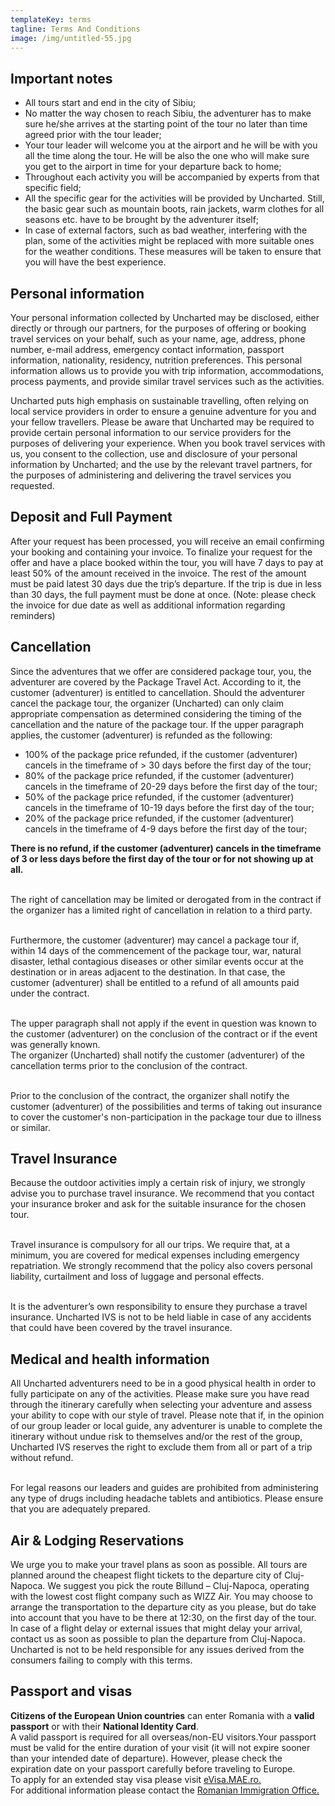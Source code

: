 ```yaml
---
templateKey: terms
tagline: Terms And Conditions
image: /img/untitled-55.jpg
---
```

## Important notes

* All tours start and end in the city of Sibiu;
* No matter the way chosen to reach Sibiu, the adventurer has to make sure he/she arrives at the starting point of the tour no later than time agreed prior with the tour leader;
* Your tour leader will welcome you at the airport and he will be with you all the time along the tour. He will be also the one who will make sure you get to the airport in time for your departure back to home;
* Throughout each activity you will be accompanied by experts from that specific field;
* All the specific gear for the activities will be provided by Uncharted. Still, the basic gear such as mountain boots, rain jackets, warm clothes for all seasons etc. have to be brought by the adventurer itself;
* In case of external factors, such as bad weather, interfering with the plan, some of the activities might be replaced with more suitable ones for the weather conditions. These measures will be taken to ensure that you will have the best experience.

## Personal information

Your personal information collected by Uncharted may be disclosed, either directly or through our partners, for the purposes of offering or booking travel services on your behalf, such as your name, age, address, phone number, e-mail address, emergency contact information, passport information, nationality, residency, nutrition preferences. This personal information allows us to provide you with trip information, accommodations, process payments, and provide similar travel services such as the activities.

Uncharted puts high emphasis on sustainable travelling, often relying on local service providers in order to ensure a genuine adventure for you and your fellow travellers. Please be aware that Uncharted may be required to provide certain personal information to our service providers for the purposes of delivering your experience. When you book travel services with us, you consent to the collection, use and disclosure of your personal information by Uncharted; and the use by the relevant travel partners, for the purposes of administering and delivering the travel services you requested.

## Deposit and Full Payment

After your request has been processed, you will receive an email confirming your booking and containing your invoice. To finalize your request for the offer and have a place booked within the tour, you will have 7 days to pay at least 50% of the amount received in the invoice. The rest of the amount must be paid latest 30 days due the trip’s departure. If the trip is due in less than 30 days, the full payment must be done at once. (Note: please check the invoice for due date as well as additional information regarding reminders)

## Cancellation

Since the adventures that we offer are considered package tour, you, the adventurer are covered by the Package Travel Act. According to it, the customer (adventurer) is entitled to cancellation. Should the adventurer cancel the package tour, the organizer (Uncharted) can only claim appropriate compensation as determined considering the timing of the cancellation and the nature of the package tour. If the upper paragraph applies, the customer (adventurer) is refunded as the following:  

* 100% of the package price refunded, if the customer (adventurer) cancels in the timeframe of > 30 days before the first day of the tour;  
* 80% of the package price refunded, if the customer (adventurer) cancels in the timeframe of 20-29 days before the first day of the tour;  
* 50% of the package price refunded, if the customer (adventurer) cancels in the timeframe of 10-19 days before the first day of the tour;  
* 20% of the package price refunded, if the customer (adventurer) cancels in the timeframe of 4-9 days before the first day of the tour;

**There is no refund, if the customer (adventurer) cancels in the timeframe of 3 or less days before the first day of the tour or for not showing up at all.**

\
The right of cancellation may be limited or derogated from in the contract if the organizer has a limited right of cancellation in relation to a third party.

\
Furthermore, the customer (adventurer) may cancel a package tour if, within 14 days of the commencement of the package tour, war, natural disaster, lethal contagious diseases or other similar events occur at the destination or in areas adjacent to the destination. In that case, the customer (adventurer) shall be entitled to a refund of all amounts paid under the contract.

\
The upper paragraph shall not apply if the event in question was known to the customer (adventurer) on the conclusion of the contract or if the event was generally known.\
The organizer (Uncharted) shall notify the customer (adventurer) of the cancellation terms prior to the conclusion of the contract.

\
Prior to the conclusion of the contract, the organizer shall notify the customer (adventurer) of the possibilities and terms of taking out insurance to cover the customer's non-participation in the package tour due to illness or similar.

## Travel Insurance

Because the outdoor activities imply a certain risk of injury, we strongly advise you to purchase travel insurance. We recommend that you contact your insurance broker and ask for the suitable insurance for the chosen tour.

\
Travel insurance is compulsory for all our trips. We require that, at a minimum, you are covered for medical expenses including emergency repatriation. We strongly recommend that the policy also covers personal liability, curtailment and loss of luggage and personal effects.

\
It is the adventurer’s own responsibility to ensure they purchase a travel insurance. Uncharted IVS is not to be held liable in case of any accidents that could have been covered by the travel insurance.

## Medical and health information

All Uncharted adventurers need to be in a good physical health in order to fully participate on any of the activities. Please make sure you have read through the itinerary carefully when selecting your adventure and assess your ability to cope with our style of travel. Please note that if, in the opinion of our group leader or local guide, any adventurer is unable to complete the itinerary without undue risk to themselves and/or the rest of the group, Uncharted IVS reserves the right to exclude them from all or part of a trip without refund.

\
For legal reasons our leaders and guides are prohibited from administering any type of drugs including headache tablets and antibiotics. Please ensure that you are adequately prepared.

## Air & Lodging Reservations

We urge you to make your travel plans as soon as possible. All tours are planned around the cheapest flight tickets to the departure city of Cluj-Napoca. We suggest you pick the route Billund – Cluj-Napoca, operating with the lowest cost flight company such as WIZZ Air. You may choose to arrange the transportation to the departure city as you please, but do take into account that you have to be there at 12:30, on the first day of the tour.\
In case of a flight delay or external issues that might delay your arrival, contact us as soon as possible to plan the departure from Cluj-Napoca. Uncharted is not to be held responsible for any issues derived from the consumers failing to comply with this terms.

## Passport and visas

**Citizens of the European Union countries** can enter Romania with a **valid passport** or with their **National Identity Card**.\
A valid passport is required for all overseas/non-EU visitors.Your passport must be valid for the entire duration of your visit (it will not expire sooner than your intended date of departure). However, please check the expiration date on your passport carefully before traveling to Europe.\
To apply for an extended stay visa please visit [eVisa.MAE.ro.](http://evisa.mae.ro/)\
For additional information please contact the [Romanian Immigration Office.](http://igi.mai.gov.ro/en)
